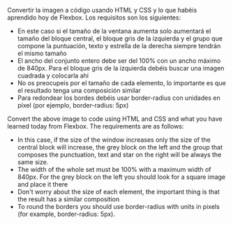 Convertir la imagen a código usando HTML y CSS y lo que habéis aprendido hoy de Flexbox. Los requisitos son los siguientes:

- En este caso si el tamaño de la ventana aumenta solo aumentará el tamaño del bloque central, el bloque gris de la izquierda y el grupo que compone la puntuación, texto y estrella de la derecha siempre tendrán el mismo tamaño
- El ancho del conjunto entero debe ser del 100% con un ancho máximo de 840px. Para el bloque gris de la izquierda debéis buscar una imagen cuadrada y colocarla ahí
- No os preocupeis por el tamaño de cada elemento, lo importante es que el resultado tenga una composición similar
- Para redondear los bordes debéis usar border-radius con unidades en píxel (por ejemplo, border-radius: 5px)

[](https://files.gitbook.com/v0/b/gitbook-28427.appspot.com/o/assets%2F-MWwxJ68y05F115J-zJ5%2Fsync%2F8a8fc7ab473b88d65b76a4ffa2c86c2e2710c2c3.png?generation=1617004307435922&alt=media)

Convert the above image to code using HTML and CSS and what you have learned today from Flexbox. The requirements are as follows:

- In this case, if the size of the window increases only the size of the central block will increase, the grey block on the left and the group that composes the punctuation, text and star on the right will be always the same size.
- The width of the whole set must be 100% with a maximum width of 840px. For the grey block on the left you should look for a square image and place it there
- Don't worry about the size of each element, the important thing is that the result has a similar composition
- To round the borders you should use border-radius with units in pixels (for example, border-radius: 5px).
